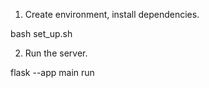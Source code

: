 1. Create environment, install dependencies.

bash set_up.sh

2. Run the server.

flask --app main run